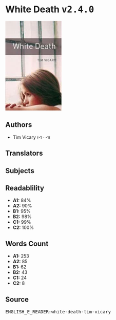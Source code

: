 # White Death <kbd>v2.4.0</kbd>

![](./cover.medium.jpg "")

## Authors


 - Tim Vicary <small>(-1 - -1)</small>

## Translators



## Subjects



## Readablility


 - **A1:** 84%
 - **A2:** 90%
 - **B1:** 95%
 - **B2:** 98%
 - **C1:** 99%
 - **C2:** 100%

## Words Count


 - **A1:** 253
 - **A2:** 85
 - **B1:** 62
 - **B2:** 43
 - **C1:** 24
 - **C2:** 8

## Source


<kbd>ENGLISH_E_READER:white-death-tim-vicary</kbd>
